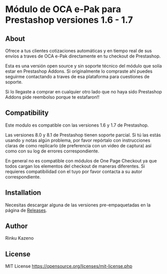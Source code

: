 # Módulo de OCA e-Pak para Prestashop versiones 1.6 - 1.7

## About

Ofrece a tus clientes cotizaciones automáticas y en tiempo real de sus envíos a traves de OCA e-Pak directamente en tu checkout de Prestashop.

Esta es una versión open source y sin soporte técnico del módulo que solía estar en Prestashop Addons. Si originalmente lo compraste ahí puedes seguirme contactando a traves de esa plataforma para cuestiones de soporte.

Si lo llegaste a comprar en cualquier otro lado que no haya sido Prestashop Addons pide reembolso porque te estafaron!!


## Compatibility

Este modulo es compatible con las versiones 1.6 y 1.7 de Prestashop.

Las versiones 8.0 y 8.1 de Prestashop tienen soporte parcial. Si tú las estás usando y notas algún problema, por favor repórtalo con instrucciones claras de como replicarlo (de preferencia con un video de captura) así como con su log de errores correspondiente.

En general no es compatible con módulos de One Page Checkout ya que todos cargan los elementos del checkout de maneras diferentes. Si requieres compatibilidad con el tuyo por favor contacta a su autor correspondiente.


## Installation

Necesitas descargar alguna de las versiones pre-empaquetadas en la página de [Releases](https://github.com/kazeno/Oca-ePak/releases).


## Author

Rinku Kazeno


## License

MIT License  https://opensource.org/licenses/mit-license.php
